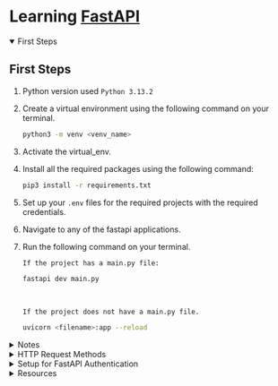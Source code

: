# Learning [FastAPI](https://fastapi.tiangolo.com/tutorial/#run-the-code)

<details open>
<summary>First Steps</summary>

## First Steps

1. Python version used `Python 3.13.2`
2. Create a virtual environment using the following command on your terminal.
   ```bash
   python3 -m venv <venv_name>
   ```
3. Activate the virtual_env.
4. Install all the required packages using the following command:
   ```bash
   pip3 install -r requirements.txt
   ```
5. Set up your `.env` files for the required projects with the required credentials.
6. Navigate to any of the fastapi applications.
7. Run the following command on your terminal.

   `If the project has a main.py file:`

   ```bash
   fastapi dev main.py
   ```

   <br>

   `If the project does not have a main.py file.`

   ```bash
   uvicorn <filename>:app --reload
   ```
</details>
<details>
<summary>Notes</summary>

Fastapi is the framework and uvicorn is the ASGI (Asynchronous Server Gateway Interface) server that runs our application.

</details>
<details>
<summary>HTTP Request Methods</summary>

## HTTP Request Methods
- GET -> READ DATA
- POST -> CREATE DATA
- PUT -> UPDATE DATA
- DELETE -> DELETE DATA
</details>

<details>
<summary>Setup for FastAPI Authentication</summary>

## Setup for FastAPI Authentication
1. Install the following packages:

   ```bash
   pip3 install "python-jose[cryptography]" "passlib[bcrypt]" "python-multipart"
   ```

      <br> 
      View their documentations here:

   - [`python-jose[cryptography]`](https://pypi.org/project/python-jose/)
   - [`passlib[bcrypt]`](https://passlib.readthedocs.io/en/stable/install.html)
   - [`python-multipart`](https://pypi.org/project/python-multipart/)
   </details>

<details>
<summary>Resources</summary>

## Resources
- [**YouTube Video Tutorial**](https://youtu.be/0sOvCWFmrtA?si=m0TAHkn3qo-n7Ok3)
- [**YouTube Playlist**](https://youtube.com/playlist?list=PLK8U0kF0E_D6l19LhOGWhVZ3sQ6ujJKq_&si=Ql6SZHEsI8XSJgzS)
- [**Annotated from Typing**](<https://stackoverflow.com/questions/71898644/how-to-use-python-typing-annotated#:~:text=Annotated%20in%20python%20allows%20developers,additional%20information%20related%20to%20it.&text=This%20tells%20that%20name%20is,(metadata)%20to%20a%20reference.>)
- [**Website used to generate the SECRET_KEY**](https://jwtsecret.com/generate)
- [**Official JWT Website used to encode and decode JWT tokens**](https://jwt.io/)
- [**Website for all SQLAlchemy `Database URLS`**](https://docs.sqlalchemy.org/en/20/core/engines.html)

### Other Resouces:
- [**Telling the DB to calculate current time**](https://stackoverflow.com/questions/13370317/sqlalchemy-default-datetime)
- [**Websockets using Fastapi (Offical Doc)**](https://stackoverflow.com/questions/13370317/sqlalchemy-default-datetime)

</details>
